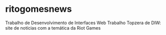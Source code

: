# ritogomesnews
Trabalho de Desenvolvimento de Interfaces Web
Trabalho Topzera de DIW: site de notícias com a temática da Riot Games
